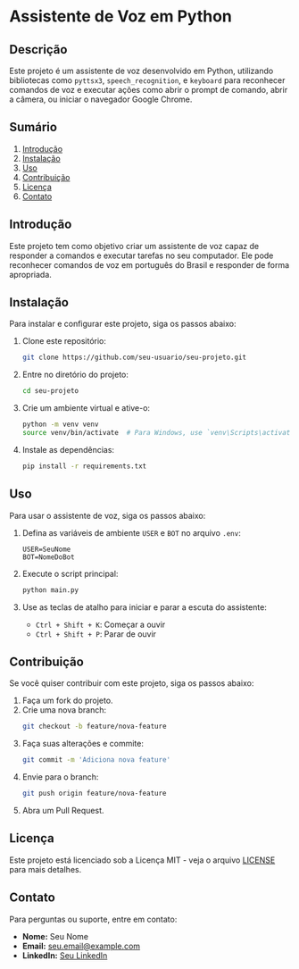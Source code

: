 # Assistente de Voz em Python

## Descrição
Este projeto é um assistente de voz desenvolvido em Python, utilizando bibliotecas como `pyttsx3`, `speech_recognition`, e `keyboard` para reconhecer comandos de voz e executar ações como abrir o prompt de comando, abrir a câmera, ou iniciar o navegador Google Chrome.

## Sumário
1. [Introdução](#introdução)
2. [Instalação](#instalação)
3. [Uso](#uso)
4. [Contribuição](#contribuição)
5. [Licença](#licença)
6. [Contato](#contato)

## Introdução
Este projeto tem como objetivo criar um assistente de voz capaz de responder a comandos e executar tarefas no seu computador. Ele pode reconhecer comandos de voz em português do Brasil e responder de forma apropriada.

## Instalação
Para instalar e configurar este projeto, siga os passos abaixo:

1. Clone este repositório:
    ```bash
    git clone https://github.com/seu-usuario/seu-projeto.git
    ```
2. Entre no diretório do projeto:
    ```bash
    cd seu-projeto
    ```
3. Crie um ambiente virtual e ative-o:
    ```bash
    python -m venv venv
    source venv/bin/activate  # Para Windows, use `venv\Scripts\activate`
    ```
4. Instale as dependências:
    ```bash
    pip install -r requirements.txt
    ```

## Uso
Para usar o assistente de voz, siga os passos abaixo:

1. Defina as variáveis de ambiente `USER` e `BOT` no arquivo `.env`:
    ```env
    USER=SeuNome
    BOT=NomeDoBot
    ```
2. Execute o script principal:
    ```bash
    python main.py
    ```

3. Use as teclas de atalho para iniciar e parar a escuta do assistente:
    - `Ctrl + Shift + K`: Começar a ouvir
    - `Ctrl + Shift + P`: Parar de ouvir

## Contribuição
Se você quiser contribuir com este projeto, siga os passos abaixo:

1. Faça um fork do projeto.
2. Crie uma nova branch:
    ```bash
    git checkout -b feature/nova-feature
    ```
3. Faça suas alterações e commite:
    ```bash
    git commit -m 'Adiciona nova feature'
    ```
4. Envie para o branch:
    ```bash
    git push origin feature/nova-feature
    ```
5. Abra um Pull Request.

## Licença
Este projeto está licenciado sob a Licença MIT - veja o arquivo [LICENSE](LICENSE) para mais detalhes.

## Contato
Para perguntas ou suporte, entre em contato:

- **Nome:** Seu Nome
- **Email:** seu.email@example.com
- **LinkedIn:** [Seu LinkedIn](https://www.linkedin.com/in/seu-usuario)
